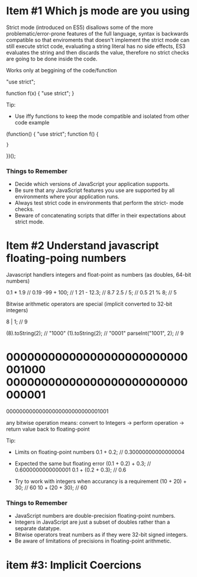 # Item #1 Which js mode are you using

Strict mode (introduced on ES5) disallows some of the more problematic/error-prone features of the full language, syntax is backwards compatible so that enviroments that doesn't implement the strict mode can still execute strict code, evaluating a string literal has no side effects, ES3 evaluates the string and then discards the value, therefore no strict checks are going to be done inside the code.

Works only at beggining of the code/function

"use strict";

function f(x) {
	"use strict";
}

Tip:
- Use iffy functions to keep the mode compatible and isolated from other code
example

(function() {
	"use strict";
	function f() {


	}
})();

### Things to Remember
* Decide which versions of JavaScript your application supports.
* Be sure that any JavaScript features you use are supported by all
environments where your application runs.
* Always test strict code in environments that perform the strict- mode checks.
* Beware of concatenating scripts that differ in their expectations about strict mode.

# Item #2 Understand javascript floating-poing numbers

Javascript handlers integers and float-point as numbers (as doubles, 64-bit numbers)

0.1 * 1.9 // 0.19
-99 + 100; // 1
21 - 12.3; // 8.7
2.5 / 5; // 0.5
21 % 8; // 5

Bitwise arithmetic operators are special (implicit converted to 32-bit integers)

8 | 1; // 9

(8).toString(2); // "1000"
(1).toString(2); // "0001"
parseInt("1001", 2); // 9

00000000000000000000000000001000
00000000000000000000000000000001
=
00000000000000000000000000001001

any bitwise operation means:
convert to Integers -> perform operation -> return value back to floating-point

Tip:

- Limits on floating-point numbers
0.1 + 0.2; // 0.30000000000000004

- Expected the same but floating error
(0.1 + 0.2) + 0.3; // 0.6000000000000001
0.1 + (0.2 + 0.3); // 0.6

- Try to work with integers when accurancy is a requirement
(10 + 20) + 30; // 60
10 + (20 + 30); // 60

### Things to Remember
* JavaScript numbers are double-precision floating-point numbers.
* Integers in JavaScript are just a subset of doubles rather than a
separate datatype.
* Bitwise operators treat numbers as if they were 32-bit signed integers.
* Be aware of limitations of precisions in floating-point arithmetic.

# item #3: Implicit Coercions

